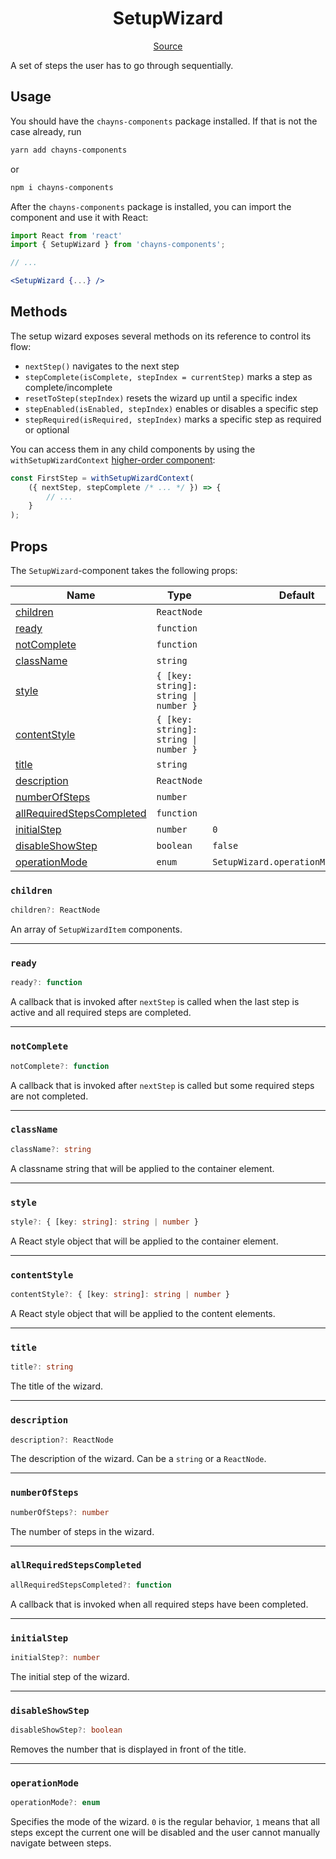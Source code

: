 <h1 align="center">SetupWizard</h1>

<p align="center">
    <a href="/src/react-chayns-setupwizard/component/SetupWizard.jsx">Source</a>
</p>

A set of steps the user has to go through sequentially.

## Usage

You should have the `chayns-components` package installed. If that is not the
case already, run

```bash
yarn add chayns-components
```

or

```bash
npm i chayns-components
```

After the `chayns-components` package is installed, you can import the component
and use it with React:

```jsx
import React from 'react'
import { SetupWizard } from 'chayns-components';

// ...

<SetupWizard {...} />
```

## Methods

The setup wizard exposes several methods on its reference to control its flow:

-   `nextStep()` navigates to the next step
-   `stepComplete(isComplete, stepIndex = currentStep)` marks a step as
    complete/incomplete
-   `resetToStep(stepIndex)` resets the wizard up until a specific index
-   `stepEnabled(isEnabled, stepIndex)` enables or disables a specific step
-   `stepRequired(isRequired, stepIndex)` marks a specific step as required or
    optional

You can access them in any child components by using the
`withSetupWizardContext`
[higher-order component](https://reactjs.org/docs/higher-order-components.html):

```js
const FirstStep = withSetupWizardContext(
    ({ nextStep, stepComplete /* ... */ }) => {
        // ...
    }
);
```

## Props

The `SetupWizard`-component takes the following props:

| Name                                                    | Type                                  | Default                             | Required |
| ------------------------------------------------------- | ------------------------------------- | ----------------------------------- | :------: |
| [children](#children)                                   | `ReactNode`                           |                                     |          |
| [ready](#ready)                                         | `function`                            |                                     |          |
| [notComplete](#notcomplete)                             | `function`                            |                                     |          |
| [className](#classname)                                 | `string`                              |                                     |          |
| [style](#style)                                         | `{ [key: string]: string \| number }` |                                     |          |
| [contentStyle](#contentstyle)                           | `{ [key: string]: string \| number }` |                                     |          |
| [title](#title)                                         | `string`                              |                                     |          |
| [description](#description)                             | `ReactNode`                           |                                     |          |
| [numberOfSteps](#numberofsteps)                         | `number`                              |                                     |          |
| [allRequiredStepsCompleted](#allrequiredstepscompleted) | `function`                            |                                     |          |
| [initialStep](#initialstep)                             | `number`                              | `0`                                 |          |
| [disableShowStep](#disableshowstep)                     | `boolean`                             | `false`                             |          |
| [operationMode](#operationmode)                         | `enum`                                | `SetupWizard.operationMode.DEFAULT` |          |

### `children`

```ts
children?: ReactNode
```

An array of `SetupWizardItem` components.

---

### `ready`

```ts
ready?: function
```

A callback that is invoked after `nextStep` is called when the last step is
active and all required steps are completed.

---

### `notComplete`

```ts
notComplete?: function
```

A callback that is invoked after `nextStep` is called but some required steps
are not completed.

---

### `className`

```ts
className?: string
```

A classname string that will be applied to the container element.

---

### `style`

```ts
style?: { [key: string]: string | number }
```

A React style object that will be applied to the container element.

---

### `contentStyle`

```ts
contentStyle?: { [key: string]: string | number }
```

A React style object that will be applied to the content elements.

---

### `title`

```ts
title?: string
```

The title of the wizard.

---

### `description`

```ts
description?: ReactNode
```

The description of the wizard. Can be a `string` or a `ReactNode`.

---

### `numberOfSteps`

```ts
numberOfSteps?: number
```

The number of steps in the wizard.

---

### `allRequiredStepsCompleted`

```ts
allRequiredStepsCompleted?: function
```

A callback that is invoked when all required steps have been completed.

---

### `initialStep`

```ts
initialStep?: number
```

The initial step of the wizard.

---

### `disableShowStep`

```ts
disableShowStep?: boolean
```

Removes the number that is displayed in front of the title.

---

### `operationMode`

```ts
operationMode?: enum
```

Specifies the mode of the wizard. `0` is the regular behavior, `1` means that
all steps except the current one will be disabled and the user cannot manually
navigate between steps.
